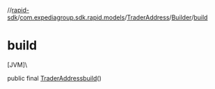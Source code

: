 //[rapid-sdk](../../../../index.md)/[com.expediagroup.sdk.rapid.models](../../index.md)/[TraderAddress](../index.md)/[Builder](index.md)/[build](build.md)

# build

[JVM]\

public final [TraderAddress](../index.md)[build](build.md)()
